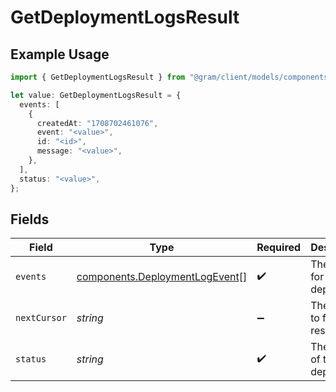 # GetDeploymentLogsResult

## Example Usage

```typescript
import { GetDeploymentLogsResult } from "@gram/client/models/components";

let value: GetDeploymentLogsResult = {
  events: [
    {
      createdAt: "1708702461076",
      event: "<value>",
      id: "<id>",
      message: "<value>",
    },
  ],
  status: "<value>",
};
```

## Fields

| Field                                                                            | Type                                                                             | Required                                                                         | Description                                                                      |
| -------------------------------------------------------------------------------- | -------------------------------------------------------------------------------- | -------------------------------------------------------------------------------- | -------------------------------------------------------------------------------- |
| `events`                                                                         | [components.DeploymentLogEvent](../../models/components/deploymentlogevent.md)[] | :heavy_check_mark:                                                               | The logs for the deployment                                                      |
| `nextCursor`                                                                     | *string*                                                                         | :heavy_minus_sign:                                                               | The cursor to fetch results from                                                 |
| `status`                                                                         | *string*                                                                         | :heavy_check_mark:                                                               | The status of the deployment                                                     |